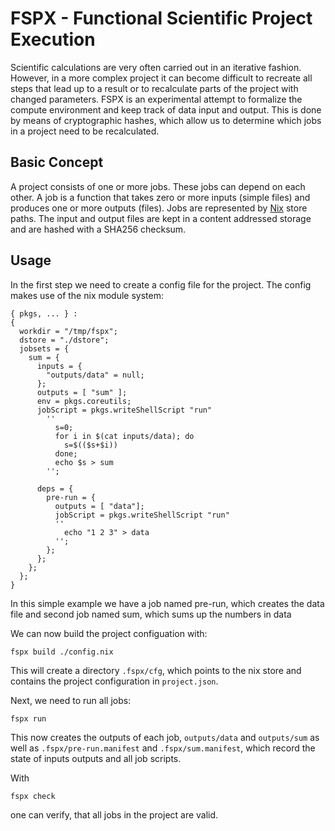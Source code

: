 # FSPX - Functional Scientific Project Execution
Scientific calculations are very often carried out in an iterative fashion.
However, in a more complex project it can become difficult to recreate all steps
that lead up to a result or to recalculate parts of the project with changed
parameters. FSPX is an experimental attempt to formalize the compute environment
and keep track of data input and output. This is done by means of cryptographic hashes,
which allow us to determine which jobs in a project need to be recalculated.


## Basic Concept
A project consists of one or more jobs. These jobs can depend on each other.
A job is a function that takes zero or more inputs (simple files) and produces one or more outputs (files).
Jobs are represented by [Nix](https://nixos.org) store paths. The input and output files are kept
in a content addressed storage and are hashed with a SHA256 checksum.

## Usage
In the first step we need to create a config file for the project. The config makes
use of the nix module system:
```
{ pkgs, ... } :
{
  workdir = "/tmp/fspx";
  dstore = "./dstore";
  jobsets = {
    sum = {
      inputs = {
        "outputs/data" = null;
      };
      outputs = [ "sum" ];
      env = pkgs.coreutils;
      jobScript = pkgs.writeShellScript "run"
        ''
          s=0;
          for i in $(cat inputs/data); do
            s=$(($s+$i))
          done;
          echo $s > sum
        '';

      deps = {
        pre-run = {
          outputs = [ "data"];
          jobScript = pkgs.writeShellScript "run"
          ''
            echo "1 2 3" > data
          '';
        };
      };
    };
  };
}
```

In this simple example we have a job named pre-run, which creates the data file
and second job named sum, which sums up the numbers in data

We can now build the project configuation with:
```
fspx build ./config.nix
```
This will create a directory `.fspx/cfg`, which points to the nix store and contains
the project configuration in `project.json`.

Next, we need to run all jobs:
```
fspx run
```
This now creates the outputs of each job, `outputs/data` and `outputs/sum` as well
as `.fspx/pre-run.manifest` and `.fspx/sum.manifest`, which record the state of inputs
outputs and all job scripts.

With
```
fspx check
```
one can verify, that all jobs in the project are valid.

